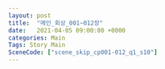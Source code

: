 ```yaml
---
layout: post
title:  "메인_회상_001~012장"
date:   2021-04-05 09:00:00 +0000
categories: Main
Tags: Story Main
SceneCode: ["scene_skip_cp001-012_q1_s10"]
---
```

